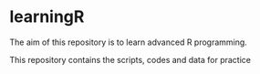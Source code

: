 # learningR

The aim of this repository is to learn advanced R programming.

This repository contains the scripts, codes and data for practice 
